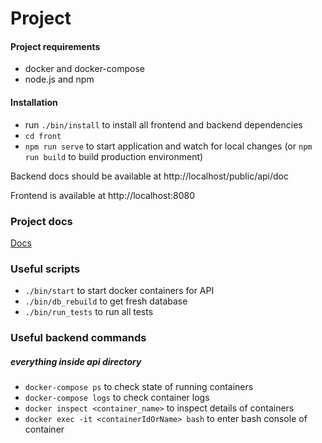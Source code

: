 # Project


#### Project requirements

- docker and docker-compose
- node.js and npm

#### Installation

- run `./bin/install` to install all frontend and backend dependencies
- `cd front`
- `npm run serve` to start application and watch for local changes (or `npm run build` to build production environment)

Backend docs should be available at http://localhost/public/api/doc

Frontend is available at http://localhost:8080

### Project docs

[Docs]()

### Useful scripts

- `./bin/start` to start docker containers for API
- `./bin/db_rebuild` to get fresh database
- `./bin/run_tests` to run all tests

### Useful backend commands

##### everything inside api directory

- `docker-compose ps` to check state of running containers
- `docker-compose logs` to check container logs
- `docker inspect <container_name>` to inspect details of containers
- `docker exec -it <containerIdOrName> bash` to enter bash console of container
